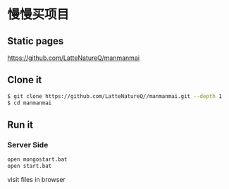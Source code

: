 # 慢慢买项目

## Static pages

https://github.com/LatteNatureQ/manmanmai

## Clone it

```bash
$ git clone https://github.com/LatteNatureQ//manmanmai.git --depth 1
$ cd manmanmai
```

## Run it

### Server Side

```bash
open mongostart.bat
open start.bat
```
visit files in browser


